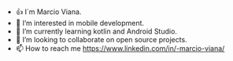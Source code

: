 - 👍 I`m Marcio Viana.
- 👀 I’m interested in mobile development.
- 🌱 I’m currently learning kotlin and Android Studio.
- 💞️ I’m looking to collaborate on open source projects.
- 📫 How to reach me https://www.linkedin.com/in/-marcio-viana/

<!---
CyberMarcio/CyberMarcio is a ✨ special ✨ repository because its `README.md` (this file) appears on your GitHub profile.
You can click the Preview link to take a look at your changes.
--->
